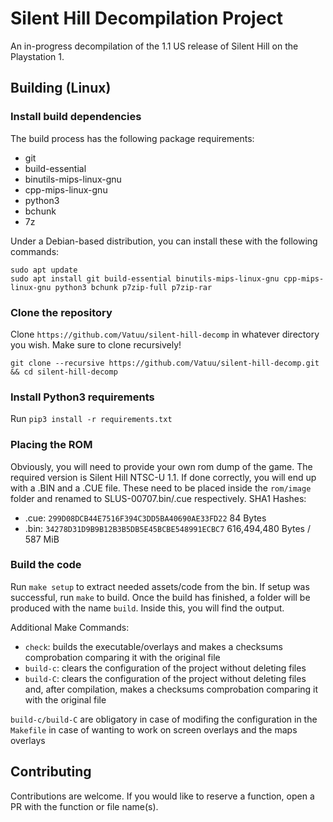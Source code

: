 # Silent Hill Decompilation Project

An in-progress decompilation of the 1.1 US release of Silent Hill on the Playstation 1.

## Building (Linux)

### Install build dependencies
The build process has the following package requirements:
- git
- build-essential
- binutils-mips-linux-gnu
- cpp-mips-linux-gnu
- python3
- bchunk
- 7z

Under a Debian-based distribution, you can install these with the following commands:
```
sudo apt update
sudo apt install git build-essential binutils-mips-linux-gnu cpp-mips-linux-gnu python3 bchunk p7zip-full p7zip-rar
```

### Clone the repository
Clone `https://github.com/Vatuu/silent-hill-decomp` in whatever directory you wish. Make sure to clone recursively!
```
git clone --recursive https://github.com/Vatuu/silent-hill-decomp.git && cd silent-hill-decomp
```

### Install Python3 requirements
Run `pip3 install -r requirements.txt`

### Placing the ROM
Obviously, you will need to provide your own rom dump of the game. The required version is Silent Hill NTSC-U 1.1.
If done correctly, you will end up with a .BIN and a .CUE file. These need to be placed inside the `rom/image` folder and renamed to SLUS-00707.bin/.cue respectively.
SHA1 Hashes:
- .cue: `299D08DCB44E7516F394C3DD5BA40690AE33FD22` 84 Bytes
- .bin: `34278D31D9B9B12B3B5DB5E45BCBE548991ECBC7` 616,494,480 Bytes / 587 MiB

### Build the code
Run `make setup` to extract needed assets/code from the bin.
If setup was successful, run `make` to build.
Once the build has finished, a folder will be produced with the name `build`. Inside this, you will find the output.

Additional Make Commands:
* `check`: builds the executable/overlays and makes a checksums comprobation comparing it with the original file
* `build-c`: clears the configuration of the project without deleting files
* `build-C`: clears the configuration of the project without deleting files and, after compilation, makes a checksums comprobation comparing it with the original file

`build-c/build-C` are obligatory in case of modifing the configuration in the `Makefile` in case of wanting to work on screen overlays and the maps overlays

## Contributing
Contributions are welcome. If you would like to reserve a function, open a PR with the function or file name(s).
